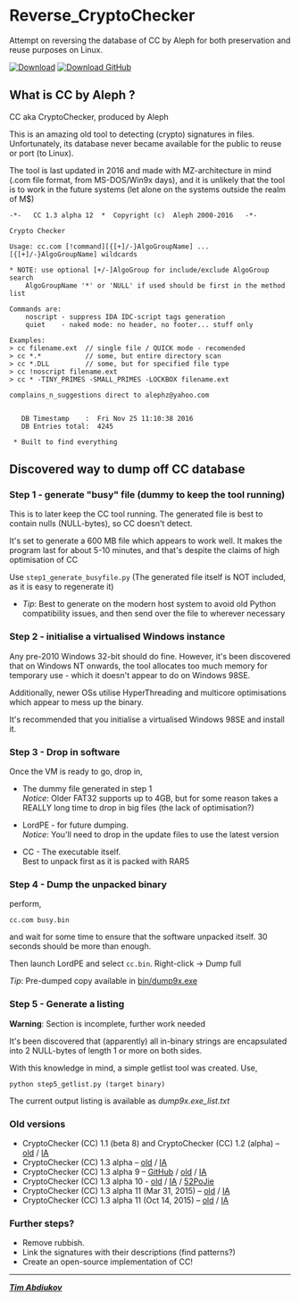 # Reverse_CryptoChecker
Attempt on reversing the database of CC by Aleph for both preservation and reuse purposes on Linux.

[![Download](https://img.shields.io/badge/download-success?style=for-the-badge&logo=windows95&logoColor=black)](http://gazlan.narod.ru/pe/cc/cc.rar)  [![Download GitHub](https://img.shields.io/badge/GitHub-100000?style=for-the-badge&logo=windows95&logoColor=white)](https://github.com/TAbdiukov/Reverse_CryptoChecker/raw/main/bin/cc.rar)


## What is CC by Aleph ?

CC aka CryptoChecker, produced by Aleph

This is an amazing old tool to detecting (crypto) signatures in files. Unfortunately, its database never became available for the public to reuse or port (to Linux). 

The tool is last updated in 2016 and made with MZ-architecture in mind (.com file format, from MS-DOS/Win9x days), and it is unlikely that the tool is to work in the future systems (let alone on the systems outside the realm of M$)

```
-*-   CC 1.3 alpha 12  *  Copyright (c)  Aleph 2000-2016   -*-

Crypto Checker

Usage: cc.com [!command][{[+]/-}AlgoGroupName] ... [{[+]/-}AlgoGroupName] wildcards

* NOTE: use optional [+/-]AlgoGroup for include/exclude AlgoGroup search
	AlgoGroupName '*' or 'NULL' if used should be first in the method list

Commands are:
	noscript - suppress IDA IDC-script tags generation
	quiet    - naked mode: no header, no footer... stuff only

Examples:
> cc filename.ext  // single file / QUICK mode - recomended
> cc *.*           // some, but entire directory scan
> cc *.DLL         // some, but for specified file type
> cc !noscript filename.ext
> cc * -TINY_PRIMES -SMALL_PRIMES -LOCKBOX filename.ext

complains_n_suggestions direct to alephz@yahoo.com


   DB Timestamp    :  Fri Nov 25 11:10:38 2016
   DB Entries total:  4245

 * Built to find everything
```

## Discovered way to dump off CC database

### Step 1 - generate "busy" file (dummy to keep the tool running)

This is to later keep the CC tool running. The generated file is best to contain nulls (NULL-bytes), so CC doesn't detect. 

It's set to generate a 600 MB file which appears to work well. It makes the program last for about 5-10 minutes, and that's despite the claims of high optimisation of CC

Use `step1_generate_busyfile.py` (The generated file itself is NOT included, as it is easy to regenerate it)

* *Tip*: Best to generate on the modern host system to avoid old Python compatibility issues, and then send over the file to wherever necessary

### Step 2 - initialise a virtualised Windows instance

Any pre-2010 Windows 32-bit should do fine. However, it's been discovered that on Windows NT onwards, the tool allocates too much memory for temporary use - which it doesn't appear to do on Windows 98SE.  

Additionally, newer OSs utilise HyperThreading and multicore optimisations which appear to mess up the binary.

It's recommended that you initialise a virtualised Windows 98SE and install it.

### Step 3 - Drop in software

Once the VM is ready to go, drop in,

* The dummy file generated in step 1  
	*Notice*: Older FAT32 supports up to 4GB, but for some reason takes a REALLY long time to drop in big files (the lack of optimisation?)

* LordPE - for future dumping.  
	*Notice*: You'll need to drop in the update files to use the latest version

* CC - The executable itself.  
	Best to unpack first as it is packed with RAR5

### Step 4 - Dump the unpacked binary

perform,  
```
cc.com busy.bin
```

and wait for some time to ensure that the software unpacked itself. 30 seconds should be more than enough.

Then launch LordPE and select `cc.bin`. Right-click -> Dump full

*Tip*: Pre-dumped copy available in [bin/dump9x.exe](bin/dump9x.exe)

### Step 5 - Generate a listing

**Warning**: Section is incomplete, further work needed

It's been discovered that (apparently) all in-binary strings are encapsulated into 2 NULL-bytes of length 1 or more on both sides.

With this knowledge in mind, a simple getlist tool was created. Use,
```
python step5_getlist.py (target binary)
```

The current output listing is available as *dump9x.exe_list.txt*

### Old versions

* CryptoChecker (CC) 1.1 (beta 8) and CryptoChecker (CC) 1.2 (alpha) – [old](./old/CC_1.1_(beta_8)_and_CC_1.2_(alpha)) / [IA](https://archive.org/details/cc12a_and_cc11b8)  
* CryptoChecker (CC) 1.3 alpha – [old](./old/CC_1.3_alpha) / [IA](https://archive.org/details/cc1.13a)  
* CryptoChecker (CC) 1.3 alpha 9 – [GitHub](https://github.com/nihilus/IDA-CC) / [old](./old/CC_1.3_alpha_9) / [IA](https://archive.org/details/CC1.3A9)  
* CryptoChecker (CC) 1.3 alpha 10 - [old](./old/CC_1.3_alpha_10) / <ins>IA</ins> / [52PoJie](https://www.52pojie.cn/thread-310517-1-1.html)  
* CryptoChecker (CC) 1.3 alpha 11 (Mar 31, 2015) – [old](./old/CC_1.3_alpha_11_20150331) / <ins>IA</ins>  
* CryptoChecker (CC) 1.3 alpha 11 (Oct 14, 2015) – [old](./old/CC_1.3_alpha_11_20151410) / [IA](https://archive.org/details/cc1.3a11)  

### Further steps?

* Remove rubbish.
* Link the signatures with their descriptions (find patterns?)
* Create an open-source implementation of CC!

---------------------------------

***[Tim Abdiukov](https://github.com/TAbdiukov)***
